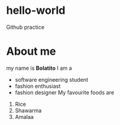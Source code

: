 # hello-world
Github practice
# About me
my name is **Bolatito**
I am a
- software engineering student
- fashion enthusiast
- fashion designer 
My favourite foods are
1. Rice
2. Shawarma
3. Amalaa
